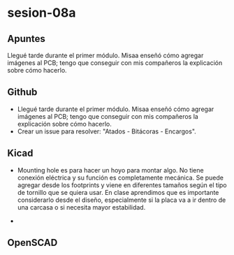 # sesion-08a

## Apuntes

Llegué tarde durante el primer módulo. Misaa enseñó cómo agregar imágenes al PCB; tengo que conseguir con mis compañeros la explicación sobre cómo hacerlo.

## Github

- Llegué tarde durante el primer módulo. Misaa enseñó cómo agregar imágenes al PCB; tengo que conseguir con mis compañeros la explicación sobre cómo hacerlo.
- Crear un issue para resolver: "Atados - Bitácoras - Encargos".

## Kicad

- Mounting hole es para hacer un hoyo para montar algo.  No tiene conexión eléctrica y su función es completamente mecánica. Se puede agregar desde los footprints y viene en diferentes tamaños según el tipo de tornillo que se quiera usar. En clase aprendimos que es importante considerarlo desde el diseño, especialmente si la placa va a ir dentro de una carcasa o si necesita mayor estabilidad.

-

## OpenSCAD
